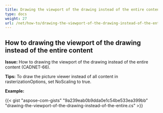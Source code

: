 ```yaml
---
title: Drawing the viewport of the drawing instead of the entire content
type: docs
weight: 27
url: /net/how-to/drawing-the-viewport-of-the-drawing-instead-of-the-entire content/
---
```


## **How to drawing the viewport of the drawing instead of the entire content**

**Issue:** How to drawing the viewport of the drawing instead of the entire content (CADNET-66).

**Tips:** To draw the picture viewer instead of all content in rasterizationOptions, set NoScaling to true.

**Example:**

{{< gist "aspose-com-gists" "9a239eab0b9dda0e1c54be533ea399bb" "drawing-the-viewport-of-the-drawing-instead-of-the-entire.cs" >}}